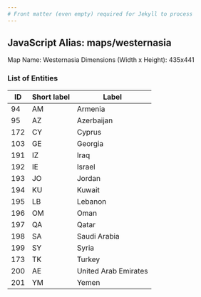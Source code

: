```yaml
---
# Front matter (even empty) required for Jekyll to process
---
```


## JavaScript Alias: maps/westernasia

Map Name: Westernasia
Dimensions (Width x Height): 435x441





### List of Entities

ID | Short label | Label
---|---|---|
94|AM|Armenia
95|AZ|Azerbaijan
172|CY|Cyprus
103|GE|Georgia
191|IZ|Iraq
192|IE|Israel
193|JO|Jordan
194|KU|Kuwait
195|LB|Lebanon
196|OM|Oman
197|QA|Qatar
198|SA|Saudi Arabia
199|SY|Syria
173|TK|Turkey
200|AE|United Arab Emirates
201|YM|Yemen

